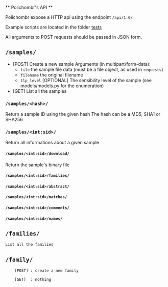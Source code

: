 ** Polichombr's API **

Polichombr expose a HTTP api using the endpoint `/api/1.0/`

Example scripts are located in the folder [tests](https://github.com/ANSSI-FR/polichombr/tree/master/tests)

All arguments to POST requests should be passed in JSON form.

## `/samples/`

* [POST] Create a new sample
Arguments (in multipart/form-data):
	* `file` the sample file data (must be a file object, as used in `requests`)
	* `filename` the original filename
	* `tlp_level` [OPTIONAL] The sensibility level of the sample (see models/models.py for the enumeration)
* [GET] List all the samples

### `/samples/<hash>/`
Return a sample ID using the given hash
The hash can be a MD5, SHA1 or SHA256

### `/samples/<int:sid>/`
Return all informations about a given sample

#### `/samples/<int:sid>/download/`
Return the sample's binary file

#### `/samples/<int:sid>/families/`

#### `/samples/<int:sid>/abstract/`

#### `/samples/<int:sid>/matches/`

#### `/samples/<int:sid>/comments/`

#### `/samples/<int:sid>/names/`


## `/families/`
	List all the families
## `/family/`
        [POST] : create a new family

        [GET]  : nothing

